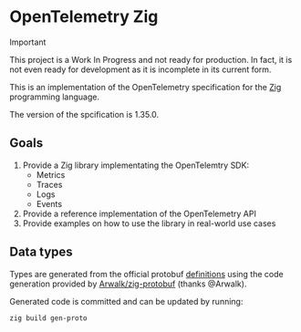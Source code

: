 # OpenTelemetry Zig

> [!IMPORTANT]
> This project is a Work In Progress and not ready for production.
> In fact, it is not even ready for development as it is incomplete in its current form.

This is an implementation of the OpenTelemetry specification for the [Zig](https://ziglang.org) programming language.

The version of the spcification is 1.35.0.

## Goals

1. Provide a Zig library implementating the OpenTelemtry SDK:
    * Metrics
    * Traces
    * Logs
    * Events
1. Provide a reference implementation of the OpenTelemetry API
1. Provide examples on how to use the library in real-world use cases

## Data types

Types are generated from the official protobuf [definitions](https://github.com/open-telemetry/opentelemetry-proto/tree/main/opentelemetry/proto) using
the code generation provided by [Arwalk/zig-protobuf](https://github.com/Arwalk/zig-protobuf) (thanks @Arwalk).

Generated code is committed and can be updated by running:

```
zig build gen-proto
```


